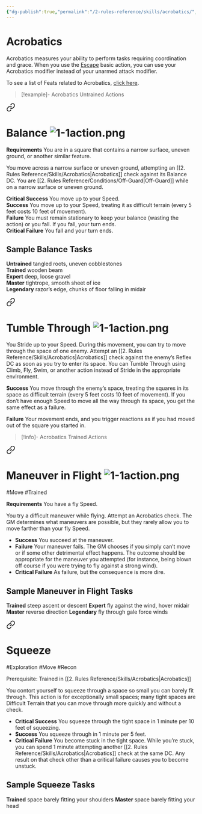 ```yaml
---
{"dg-publish":true,"permalink":"/2-rules-reference/skills/acrobatics/","noteIcon":""}
---
```


# Acrobatics

Acrobatics measures your ability to perform tasks requiring coordination and grace. When you use the [Escape](https://2e.aonprd.com/Actions.aspx?ID=79) basic action, you can use your Acrobatics modifier instead of your unarmed attack modifier.

To see a list of Feats related to Acrobatics, [click here](https://2e.aonprd.com/Feats.aspx?Traits=144&Skill=Acrobatics).

> [!example]- Acrobatics Untrained Actions

<div class="transclusion internal-embed is-loaded"><a class="markdown-embed-link" href="/2-rules-reference/encounter/actions/skill-actions/balance/" aria-label="Open link"><svg xmlns="http://www.w3.org/2000/svg" width="24" height="24" viewBox="0 0 24 24" fill="none" stroke="currentColor" stroke-width="2" stroke-linecap="round" stroke-linejoin="round" class="svg-icon lucide-link"><path d="M10 13a5 5 0 0 0 7.54.54l3-3a5 5 0 0 0-7.07-7.07l-1.72 1.71"></path><path d="M14 11a5 5 0 0 0-7.54-.54l-3 3a5 5 0 0 0 7.07 7.07l1.71-1.71"></path></svg></a><div class="markdown-embed">




# Balance ![1-1action.png](/img/user/x.%20Assets/Formatting/Pf2e%20Icons/1-1action.png)

**Requirements** You are in a square that contains a narrow surface, uneven ground, or another similar feature.

You move across a narrow surface or uneven ground, attempting an [[2. Rules Reference/Skills/Acrobatics\|Acrobatics]] check against its Balance DC. You are [[2. Rules Reference/Conditions/Off-Guard\|Off-Guard]] while on a narrow surface or uneven ground.

**Critical Success** You move up to your Speed.  
**Success** You move up to your Speed, treating it as difficult terrain (every 5 feet costs 10 feet of movement).  
**Failure** You must remain stationary to keep your balance (wasting the action) or you fall. If you fall, your turn ends.  
**Critical Failure** You fall and your turn ends.

## Sample Balance Tasks

**Untrained** tangled roots, uneven cobblestones  
**Trained** wooden beam  
**Expert** deep, loose gravel  
**Master** tightrope, smooth sheet of ice  
**Legendary** razor’s edge, chunks of floor falling in midair


</div></div>

>
<div class="transclusion internal-embed is-loaded"><a class="markdown-embed-link" href="/2-rules-reference/encounter/actions/skill-actions/tumble-through/" aria-label="Open link"><svg xmlns="http://www.w3.org/2000/svg" width="24" height="24" viewBox="0 0 24 24" fill="none" stroke="currentColor" stroke-width="2" stroke-linecap="round" stroke-linejoin="round" class="svg-icon lucide-link"><path d="M10 13a5 5 0 0 0 7.54.54l3-3a5 5 0 0 0-7.07-7.07l-1.72 1.71"></path><path d="M14 11a5 5 0 0 0-7.54-.54l-3 3a5 5 0 0 0 7.07 7.07l1.71-1.71"></path></svg></a><div class="markdown-embed">




# Tumble Through ![1-1action.png](/img/user/x.%20Assets/Formatting/Pf2e%20Icons/1-1action.png)

You Stride up to your Speed. During this movement, you can try to move through the space of one enemy. Attempt an [[2. Rules Reference/Skills/Acrobatics\|Acrobatics]] check against the enemy’s Reflex DC as soon as you try to enter its space. You can Tumble Through using Climb, Fly, Swim, or another action instead of Stride in the appropriate environment.

**Success** You move through the enemy’s space, treating the squares in its space as difficult terrain (every 5 feet costs 10 feet of movement). If you don’t have enough Speed to move all the way through its space, you get the same effect as a failure.  

**Failure** Your movement ends, and you trigger reactions as if you had moved out of the square you started in.


</div></div>


> [!info]- Acrobatics Trained Actions

<div class="transclusion internal-embed is-loaded"><a class="markdown-embed-link" href="/2-rules-reference/encounter/actions/skill-actions/maneuver-in-flight/" aria-label="Open link"><svg xmlns="http://www.w3.org/2000/svg" width="24" height="24" viewBox="0 0 24 24" fill="none" stroke="currentColor" stroke-width="2" stroke-linecap="round" stroke-linejoin="round" class="svg-icon lucide-link"><path d="M10 13a5 5 0 0 0 7.54.54l3-3a5 5 0 0 0-7.07-7.07l-1.72 1.71"></path><path d="M14 11a5 5 0 0 0-7.54-.54l-3 3a5 5 0 0 0 7.07 7.07l1.71-1.71"></path></svg></a><div class="markdown-embed">




# Maneuver in Flight ![1-1action.png](/img/user/x.%20Assets/Formatting/Pf2e%20Icons/1-1action.png)
#Move #Trained

**Requirements** You have a fly Speed.

You try a difficult maneuver while flying. Attempt an Acrobatics check. The GM determines what maneuvers are possible, but they rarely allow you to move farther than your fly Speed.

- **Success** You succeed at the maneuver.
- **Failure** Your maneuver fails. The GM chooses if you simply can’t move or if some other detrimental effect happens. The outcome should be appropriate for the maneuver you attempted (for instance, being blown off course if you were trying to fly against a strong wind).
- **Critical Failure** As failure, but the consequence is more dire.

## Sample Maneuver in Flight Tasks

**Trained** steep ascent or descent
**Expert** fly against the wind, hover midair
**Master** reverse direction
**Legendary** fly through gale force winds

</div></div>

>
<div class="transclusion internal-embed is-loaded"><a class="markdown-embed-link" href="/2-rules-reference/exploration/exploration-activities/squeeze/" aria-label="Open link"><svg xmlns="http://www.w3.org/2000/svg" width="24" height="24" viewBox="0 0 24 24" fill="none" stroke="currentColor" stroke-width="2" stroke-linecap="round" stroke-linejoin="round" class="svg-icon lucide-link"><path d="M10 13a5 5 0 0 0 7.54.54l3-3a5 5 0 0 0-7.07-7.07l-1.72 1.71"></path><path d="M14 11a5 5 0 0 0-7.54-.54l-3 3a5 5 0 0 0 7.07 7.07l1.71-1.71"></path></svg></a><div class="markdown-embed">




# Squeeze
#Exploration #Move #Recon 

Prerequisite: Trained in [[2. Rules Reference/Skills/Acrobatics\|Acrobatics]] 

You contort yourself to squeeze through a space so small you can barely fit through. This action is for exceptionally small spaces; many tight spaces are Difficult Terrain that you can move through more quickly and without a check.

- **Critical Success** You squeeze through the tight space in 1 minute per 10 feet of squeezing.
- **Success** You squeeze through in 1 minute per 5 feet.
- **Critical Failure** You become stuck in the tight space. While you’re stuck, you can spend 1 minute attempting another [[2. Rules Reference/Skills/Acrobatics\|Acrobatics]] check at the same DC. Any result on that check other than a critical failure causes you to become unstuck.

## Sample Squeeze Tasks

**Trained** space barely fitting your shoulders
**Master** space barely fitting your head

</div></div>
